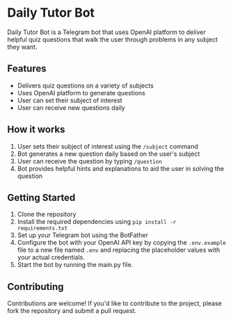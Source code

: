 # Daily Tutor Bot

Daily Tutor Bot is a Telegram bot that uses OpenAI platform to deliver helpful quiz questions that walk the user through problems in any subject they want.

## Features

* Delivers quiz questions on a variety of subjects
* Uses OpenAI platform to generate questions
* User can set their subject of interest
* User can receive new questions daily

## How it works

1. User sets their subject of interest using the `/subject` command
2. Bot generates a new question daily based on the user's subject
3. User can receive the question by typing `/question`
4. Bot provides helpful hints and explanations to aid the user in solving the question

## Getting Started

1. Clone the repository
2. Install the required dependencies using `pip install -r requirements.txt`
3. Set up your Telegram bot using the BotFather
4. Configure the bot with your OpenAI API key by copying the `.env.example` file to a new file named `.env` and replacing the placeholder values with your actual credentials.
5. Start the bot by running the main.py file.

## Contributing

Contributions are welcome! If you'd like to contribute to the project, please fork the repository and submit a pull request.